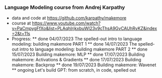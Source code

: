 ### Language Modeling course from Andrej Karpathy
* data and code at https://github.com/karpathy/makemore
* course at https://www.youtube.com/watch?v=PaCmpygFfXo&list=PLAqhIrjkxbuWI23v9cThsA9GvCAUhRvKZ&index=2&t=11s
* Progress:
** done 04/07/2023 The spelled-out intro to language modeling: building makemore PART 1
** done 14/07/2023 The spelled-out intro to language modeling: building makemore PART 2
** done 15/07/2023 Building makemore: MLP
** done 17/07/2023 Building makemore: Activations & Gradients
** done 17/07/2023 Building makemore: Backprop
** done 19/07/2023 Building makemore: Wavenet
** ongoing Let's build GPT: from scratch, in code, spelled out
